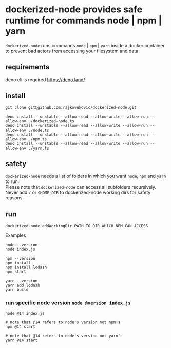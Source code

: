 # dockerized-node provides safe runtime for commands node | npm | yarn

`dockerized-node` runs commands `node` | `npm` | `yarn` inside a docker container to prevent bad actors from accessing your filesystem and data

## requirements
deno cli is required https://deno.land/

## install
```
git clone git@github.com:rajkovukovic/dockerized-node.git

deno install --unstable --allow-read --allow-write --allow-run --allow-env ./dockerized-node.ts
deno install --unstable --allow-read --allow-write --allow-run --allow-env ./node.ts
deno install --unstable --allow-read --allow-write --allow-run --allow-env ./npm.ts
deno install --unstable --allow-read --allow-write --allow-run --allow-env ./yarn.ts
```

## safety
`dockerized-node` needs a list of folders in which you want `node`, `npm` and `yarn` to run.  
Please note that `dockerized-node` can access all subfolders recursively.  
Never add `/` or `$HOME_DIR` to dockerized-node working dirs for safety reasons.

## run
```
dockerized-node addWorkingDir PATH_TO_DIR_WHICH_NPM_CAN_ACCESS
```

Examples
```
node --version
node index.js

npm --version
npm install
npm install lodash
npm start

yarn --version
yarn add lodash
yarn build
```

### run specific node version `node @version index.js`
```
node @14 index.js

# note that @14 refers to node's version not npm's
npm @14 start

# note that @14 refers to node's version not yarn's
yarn @14 start
```

